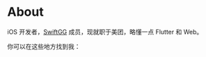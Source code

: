# About

iOS 开发者，[SwiftGG](https://swift.gg/) 成员，现就职于美团，略懂一点 Flutter 和 Web。

你可以在这些地方找到我：

<BlogIcon name="jike" href="/assets/images/about/jike.png"/>
<BlogIcon name="github" href="https://github.com/OneeMe"/>
<BlogIcon name="email" href="mailto:onee.me@outlook.com"/>

